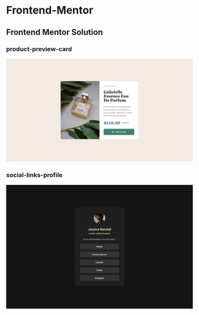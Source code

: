 # Frontend-Mentor
## Frontend Mentor  Solution

### product-preview-card
![alt text](product-preview-card/design/desktop-design.jpg)

### social-links-profile
![alt text](social-links-profile/design/destkop-design.jpg)